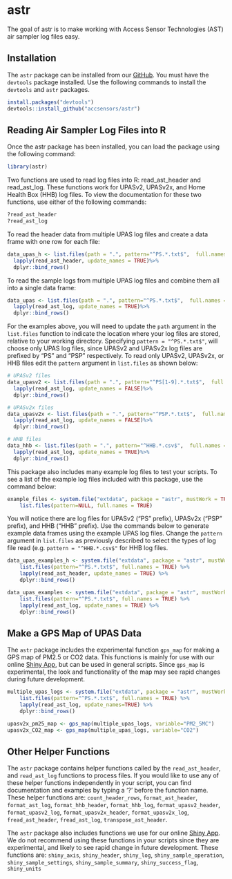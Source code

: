 
<!-- README.md is generated from README.Rmd. Please edit that file -->

# astr

<!-- badges: start -->
<!-- badges: end -->

The goal of astr is to make working with Access Sensor Technologies
(AST) air sampler log files easy.

## Installation

The `astr` package can be installed from our
[GitHub](https://github.com/accsensors/astr). You must have the
`devtools` package installed. Use the following commands to install the
`devtools` and `astr` packages.

``` r
install.packages("devtools")
devtools::install_github("accsensors/astr")
```

## Reading Air Sampler Log Files into R

Once the astr package has been installed, you can load the package using
the following command:

``` r
library(astr)
```

Two functions are used to read log files into R: read_ast_header and
read_ast_log. These functions work for UPASv2, UPASv2x, and Home Health
Box (HHB) log files. To view the documentation for these two functions,
use either of the following commands:

``` r
?read_ast_header
?read_ast_log
```

To read the header data from multiple UPAS log files and create a data
frame with one row for each file:

``` r
data_upas_h <- list.files(path = ".", pattern="^PS.*.txt$",  full.names = TRUE)%>%
  lapply(read_ast_header, update_names = TRUE)%>%
  dplyr::bind_rows()
```

To read the sample logs from multiple UPAS log files and combine them
all into a single data frame:

``` r
data_upas <- list.files(path = ".", pattern="^PS.*.txt$",  full.names = TRUE)%>%
  lapply(read_ast_log, update_names = TRUE)%>%
  dplyr::bind_rows()
```

For the examples above, you will need to update the `path` argument in
the `list.files` function to indicate the location where your log files
are stored, relative to your working directory. Specifying
`pattern = "^PS.*.txt$"`, will choose only UPAS log files, since UPASv2
and UPASv2x log files are prefixed by “PS” and “PSP” respectively. To
read only UPASv2, UPASv2x, or HHB files edit the `pattern` argument in
`list.files` as shown below:

``` r
# UPASv2 files
data_upasv2 <- list.files(path = ".", pattern="^PS[1-9].*.txt$",  full.names = TRUE)%>%
  lapply(read_ast_log, update_names = FALSE)%>%
  dplyr::bind_rows()

# UPASv2x files
data_upasv2x <- list.files(path = ".", pattern="^PSP.*.txt$",  full.names = TRUE)%>%
  lapply(read_ast_log, update_names = FALSE)%>%
  dplyr::bind_rows()

# HHB files
data_hhb <- list.files(path = ".", pattern="^HHB.*.csv$",  full.names = TRUE)%>%
  lapply(read_ast_log, update_names = TRUE)%>%
  dplyr::bind_rows()
```

This package also includes many example log files to test your scripts.
To see a list of the example log files included with this package, use
the command below:

``` r
example_files <- system.file("extdata", package = "astr", mustWork = TRUE) |>
    list.files(pattern=NULL, full.names = TRUE)
```

You will notice there are log files for UPASv2 (“PS” prefix), UPASv2x
(“PSP” prefix), and HHB (“HHB” prefix). Use the commands below to
generate example data frames using the example UPAS log files. Change
the `pattern` argument in `list.files` as previously described to select
the types of log file read (e.g. `pattern = "^HHB.*.csv$"` for HHB log
files.

``` r
data_upas_examples_h <- system.file("extdata", package = "astr", mustWork = TRUE) |>
    list.files(pattern="^PS.*.txt$", full.names = TRUE) %>%
    lapply(read_ast_header, update_names = TRUE) %>%
    dplyr::bind_rows()
```

``` r
data_upas_examples <- system.file("extdata", package = "astr", mustWork = TRUE) |>
    list.files(pattern="^PS.*.txt$", full.names = TRUE) %>%
    lapply(read_ast_log, update_names = TRUE) %>%
    dplyr::bind_rows()
```

## Make a GPS Map of UPAS Data

The `astr` package includes the experimental function `gps_map` for
making a GPS map of PM2.5 or CO2 data. This functions is mainly for use
with our online [Shiny App](https://accsensors.shinyapps.io/shinyAST/),
but can be used in general scripts. Since `gps_map` is experimental, the
look and functionality of the map may see rapid changes during future
development.

``` r
multiple_upas_logs <- system.file("extdata", package = "astr", mustWork = TRUE) |>
    list.files(pattern="^PS.*.txt$", full.names = TRUE) %>%
    lapply(read_ast_log, update_names=TRUE) %>%
    dplyr::bind_rows()

upasv2x_pm25_map <- gps_map(multiple_upas_logs, variable="PM2_5MC")
upasv2x_CO2_map <- gps_map(multiple_upas_logs, variable="CO2")
```

## Other Helper Functions

The `astr` package contains helper functions called by the
`read_ast_header`, and `read_ast_log` functions to process files. If you
would like to use any of these helper functions independently in your
script, you can find documentation and examples by typing a ‘?’ before
the function name. These helper functions are: `count_header_rows`,
`format_ast_header`, `format_ast_log`, `format_hhb_header`,
`format_hhb_log`, `format_upasv2_header`, `format_upasv2_log`,
`format_upasv2x_header`, `format_upasv2x_log`, `fread_ast_header`,
`fread_ast_log`, `transpose_ast_header`.

The `astr` package also includes functions we use for our online [Shiny
App](https://accsensors.shinyapps.io/shinyAST/). We do not recommend
using these functions in your scripts since they are experimental, and
likely to see rapid change in future development. These functions are:
`shiny_axis`, `shiny_header`, `shiny_log`, `shiny_sample_operation`,
`shiny_sample_settings`, `shiny_sample_summary`, `shiny_success_flag`,
`shiny_units`
